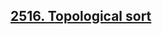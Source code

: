 <h2><a href="https://www.codingninjas.com/studio/problems/topological-sort_982938">2516. Topological sort